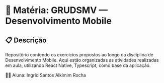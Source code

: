 # 📱 Matéria: GRUDSMV — Desenvolvimento Mobile
## 📋 Descrição
Repositório contendo os exercícios propostos ao longo da disciplina de Desenvolvimento Mobile.
Aqui estão organizadas as atividades realizadas em aula, utilizando React Native, Typescript, como base da aplicação.

👩‍🎓 Aluna: Ingrid Santos Alkimim Rocha
